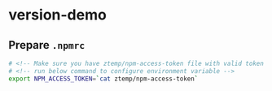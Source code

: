 # version-demo

## Prepare `.npmrc`

```bash
# <!-- Make sure you have ztemp/npm-access-token file with valid token -->
# <!-- run below command to configure environment variable -->
export NPM_ACCESS_TOKEN=`cat ztemp/npm-access-token`
```